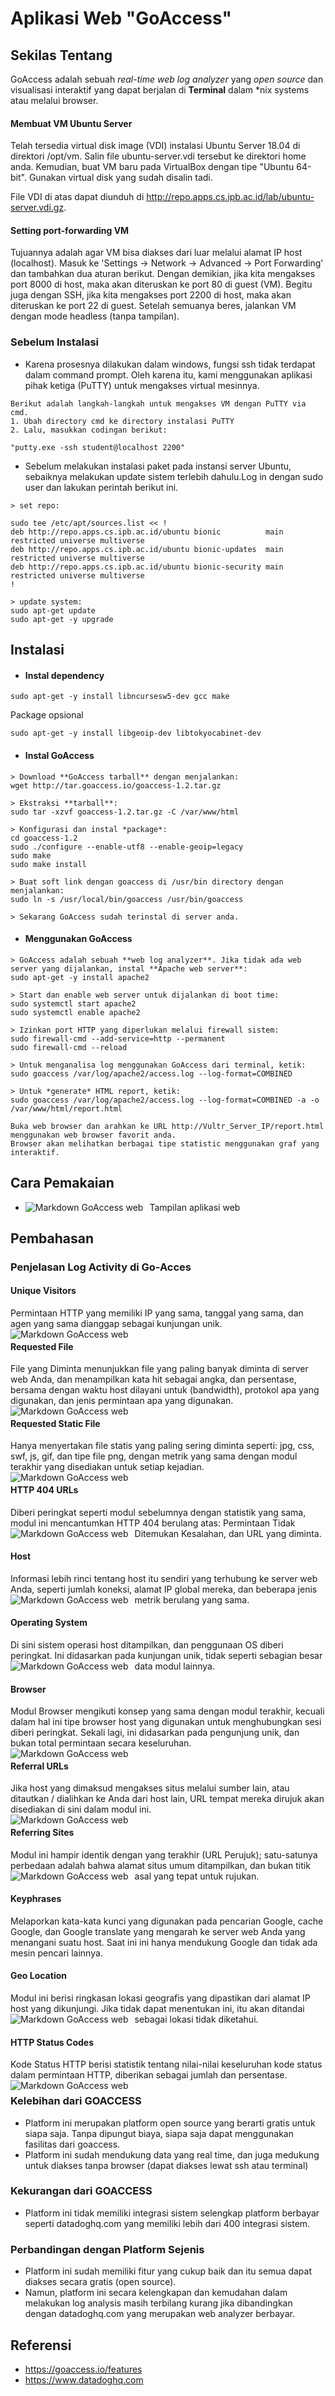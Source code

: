 # Aplikasi Web "GoAccess"


## Sekilas Tentang

GoAccess adalah sebuah *real-time web log analyzer* yang *open source* dan visualisasi interaktif yang dapat berjalan di **Terminal** dalam *nix systems atau melalui browser. 


#### Membuat VM Ubuntu Server
Telah tersedia virtual disk image (VDI) instalasi Ubuntu Server 18.04 di direktori /opt/vm. 
Salin file ubuntu-server.vdi tersebut ke direktori home anda. Kemudian, buat VM baru pada VirtualBox dengan tipe "Ubuntu 64-bit". 
Gunakan virtual disk yang sudah disalin tadi.

File VDI di atas dapat diunduh di http://repo.apps.cs.ipb.ac.id/lab/ubuntu-server.vdi.gz.

#### Setting port-forwarding VM

Tujuannya adalah agar VM bisa diakses dari luar melalui alamat IP host (localhost). Masuk ke 'Settings -> Network -> Advanced -> Port Forwarding' dan tambahkan dua aturan berikut.
Dengan demikian, jika kita mengakses port 8000 di host, maka akan diteruskan ke port 80 di guest (VM). Begitu juga dengan SSH, jika kita mengakses port 2200 di host, maka akan diteruskan ke port 22 di guest.
Setelah semuanya beres, jalankan VM dengan mode headless (tanpa tampilan).


### Sebelum Instalasi
* Karena prosesnya dilakukan dalam windows, fungsi ssh tidak terdapat dalam command prompt. Oleh karena itu, kami menggunakan aplikasi pihak ketiga (PuTTY) untuk mengakses virtual mesinnya.
```
Berikut adalah langkah-langkah untuk mengakses VM dengan PuTTY via cmd.
1. Ubah directory cmd ke directory instalasi PuTTY
2. Lalu, masukkan codingan berikut:

"putty.exe -ssh student@localhost 2200"
```
* Sebelum melakukan instalasi paket pada instansi server Ubuntu, sebaiknya melakukan update sistem terlebih dahulu.Log in dengan sudo user dan lakukan perintah berikut ini.
```
> set repo:

sudo tee /etc/apt/sources.list << !
deb http://repo.apps.cs.ipb.ac.id/ubuntu bionic          main restricted universe multiverse
deb http://repo.apps.cs.ipb.ac.id/ubuntu bionic-updates  main restricted universe multiverse
deb http://repo.apps.cs.ipb.ac.id/ubuntu bionic-security main restricted universe multiverse
!

> update system:
sudo apt-get update
sudo apt-get -y upgrade
```
## Instalasi
* #### Instal dependency
```
sudo apt-get -y install libncursesw5-dev gcc make
```
Package opsional
```
sudo apt-get -y install libgeoip-dev libtokyocabinet-dev
```
* #### Instal GoAccess
```
> Download **GoAccess tarball** dengan menjalankan:
wget http://tar.goaccess.io/goaccess-1.2.tar.gz

> Ekstraksi **tarball**:
sudo tar -xzvf goaccess-1.2.tar.gz -C /var/www/html

> Konfigurasi dan instal *package*:
cd goaccess-1.2
sudo ./configure --enable-utf8 --enable-geoip=legacy
sudo make
sudo make install

> Buat soft link dengan goaccess di /usr/bin directory dengan menjalankan:
sudo ln -s /usr/local/bin/goaccess /usr/bin/goaccess

> Sekarang GoAccess sudah terinstal di server anda.
```
* #### Menggunakan GoAccess
```
> GoAccess adalah sebuah **web log analyzer**. Jika tidak ada web server yang dijalankan, instal **Apache web server**:
sudo apt-get -y install apache2

> Start dan enable web server untuk dijalankan di boot time:
sudo systemctl start apache2
sudo systemctl enable apache2

> Izinkan port HTTP yang diperlukan melalui firewall sistem:
sudo firewall-cmd --add-service=http --permanent
sudo firewall-cmd --reload

> Untuk menganalisa log menggunakan GoAccess dari terminal, ketik:
sudo goaccess /var/log/apache2/access.log --log-format=COMBINED

> Untuk *generate* HTML report, ketik:
sudo goaccess /var/log/apache2/access.log --log-format=COMBINED -a -o /var/www/html/report.html

Buka web browser dan arahkan ke URL http://Vultr_Server_IP/report.html menggunakan web browser favorit anda. 
Browser akan melihatkan berbagai tipe statistic menggunakan graf yang interaktif.
```


## Cara Pemakaian

- Tampilan aplikasi web
<img src="2020-03-04.png"
     alt="Markdown GoAccess web"
     style="float: left; margin-right: 10px;" />


## Pembahasan
### Penjelasan Log Activity di Go-Acces
#### Unique Visitors
Permintaan HTTP yang memiliki IP yang sama, tanggal yang sama, dan agen yang sama dianggap sebagai kunjungan unik.
<br/>
<img src="Uniq Visitors.png"
     alt="Markdown GoAccess web"
     style="float: left; margin-right: 10px;" />
#### Requested File
File yang Diminta menunjukkan file yang paling banyak diminta di server web Anda, dan menampilkan kata hit sebagai angka, dan persentase, bersama dengan waktu host dilayani untuk (bandwidth), protokol apa yang digunakan, dan jenis permintaan apa yang digunakan.
<br/>
<img src="Requested File.png"
     alt="Markdown GoAccess web"
     style="float: left; margin-right: 10px;" />
     
#### Requested Static File
Hanya menyertakan file statis yang paling sering diminta seperti: jpg, css, swf, js, gif, dan tipe file png, dengan metrik yang sama dengan modul terakhir yang disediakan untuk setiap kejadian.
<br/>
<img src="Static Request.png"
     alt="Markdown GoAccess web"
     style="float: left; margin-right: 10px;" />
#### HTTP 404 URLs
Diberi peringkat seperti modul sebelumnya dengan statistik yang sama, modul ini mencantumkan HTTP 404 berulang atas: Permintaan Tidak Ditemukan Kesalahan, dan URL yang diminta.
<img src="Not Founds URL.png"
     alt="Markdown GoAccess web"
     style="float: left; margin-right: 10px;" />
#### Host
Informasi lebih rinci tentang host itu sendiri yang terhubung ke server web Anda, seperti jumlah koneksi, alamat IP global mereka, dan beberapa jenis metrik berulang yang sama.
<img src="Visitor Host.png"
     alt="Markdown GoAccess web"
     style="float: left; margin-right: 10px;" />
#### Operating System
Di sini sistem operasi host ditampilkan, dan penggunaan OS diberi peringkat. Ini didasarkan pada kunjungan unik, tidak seperti sebagian besar data modul lainnya.
<img src="Operating System.png"
     alt="Markdown GoAccess web"
     style="float: left; margin-right: 10px;" />
#### Browser
Modul Browser mengikuti konsep yang sama dengan modul terakhir, kecuali dalam hal ini tipe browser host yang digunakan untuk menghubungkan sesi diberi peringkat. Sekali lagi, ini didasarkan pada pengunjung unik, dan bukan total permintaan secara keseluruhan.
<br/>
<img src="Browser.png"
     alt="Markdown GoAccess web"
     style="float: left; margin-right: 10px;" />
#### Referral URLs
Jika host yang dimaksud mengakses situs melalui sumber lain, atau ditautkan / dialihkan ke Anda dari host lain, URL tempat mereka dirujuk akan disediakan di sini dalam modul ini.
<br/>
<img src="Time Distribution.png"
     alt="Markdown GoAccess web"
     style="float: left; margin-right: 10px;" />
#### Referring Sites
Modul ini hampir identik dengan yang terakhir (URL Perujuk); satu-satunya perbedaan adalah bahwa alamat situs umum ditampilkan, dan bukan titik asal yang tepat untuk rujukan.
<img src="Referring Sites.png"
     alt="Markdown GoAccess web"
     style="float: left; margin-right: 10px;" />
#### Keyphrases
Melaporkan kata-kata kunci yang digunakan pada pencarian Google, cache Google, dan Google translate yang mengarah ke server web Anda yang menangani suatu host. Saat ini ini hanya mendukung Google dan tidak ada mesin pencari lainnya.
#### Geo Location
Modul ini berisi ringkasan lokasi geografis yang dipastikan dari alamat IP host yang dikunjungi. Jika tidak dapat menentukan ini, itu akan ditandai sebagai lokasi tidak diketahui.
<img src="Geo Location.png"
     alt="Markdown GoAccess web"
     style="float: left; margin-right: 10px;" />
#### HTTP Status Codes
Kode Status HTTP berisi statistik tentang nilai-nilai keseluruhan kode status dalam permintaan HTTP, diberikan sebagai jumlah dan persentase.
<br/>
<img src="HTTP Status Code.png"
     alt="Markdown GoAccess web"
     style="float: left; margin-right: 10px;" />
### Kelebihan dari GOACCESS
* Platform ini merupakan platform open source yang berarti gratis untuk siapa saja. Tanpa dipungut biaya, siapa saja dapat menggunakan fasilitas dari goaccess.
* Platform ini sudah mendukung data yang real time, dan juga medukung untuk diakses tanpa browser (dapat diakses lewat ssh atau terminal)

### Kekurangan dari GOACCESS
* Platform ini tidak memiliki integrasi sistem selengkap platform berbayar seperti datadoghq.com yang memiliki lebih dari 400 integrasi sistem.

### Perbandingan dengan Platform Sejenis
* Platform ini sudah memiliki fitur yang cukup baik dan itu semua dapat diakses secara gratis (open source).
* Namun, platform ini secara kelengkapan dan kemudahan dalam melakukan log analysis masih terbilang kurang jika dibandingkan dengan datadoghq.com yang merupakan web analyzer berbayar.

## Referensi
* https://goaccess.io/features
* https://www.datadoghq.com

